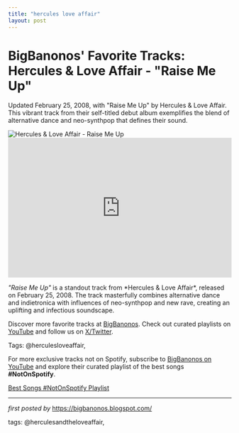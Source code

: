 ```yaml
---
title: "hercules love affair"
layout: post
---
```

<!-- Post Title -->
<h1 >BigBanonos' Favorite Tracks: Hercules & Love Affair - "Raise Me Up"</h1> <!-- Introductory Text -->
<p >Updated February 25, 2008, with "Raise Me Up" by Hercules & Love Affair. This vibrant track from their self-titled debut album exemplifies the blend of alternative dance and neo-synthpop that defines their sound.</p> <!-- Featured Image -->
<div > <img src="https://static.ra.co/images/profiles/lg/herculesloveaffair.jpg?dateUpdated=1462915105673" alt="Hercules & Love Affair - Raise Me Up" />
</div> <!-- YouTube Video Embed -->
<div > <iframe width="100%" height="315" src="https://www.youtube.com/embed/zYpmtO6zC74" title="Raise Me Up" frameborder="0" allow="accelerometer; autoplay; encrypted-media; gyroscope; picture-in-picture; web-share" referrerpolicy="strict-origin-when-cross-origin" allowfullscreen></iframe>
</div> <!-- Song Information -->
<div > <p><em>"Raise Me Up"</em> is a standout track from *Hercules & Love Affair*, released on February 25, 2008. The track masterfully combines alternative dance and indietronica with influences of neo-synthpop and new rave, creating an uplifting and infectious soundscape.</p>
</div> <!-- Footer Links -->
<div > <p>Discover more favorite tracks at <a href="https://bigbanonos.blogspot.com/" target="_blank">BigBanonos</a>. Check out curated playlists on <a href="https://www.youtube.com/@BigBanonos" target="_blank">YouTube</a> and follow us on <a href="https://x.com/bigbanonos" target="_blank">X/Twitter</a>.</p>
</div> <!-- Tags -->
<p >Tags: @herculesloveaffair,</p>


<!--Subscribe and Playlist Links-->
<div>
    <p>For more exclusive tracks not on Spotify, subscribe to <a href="https://www.youtube.com/@BigBanonos" target="_blank">BigBanonos on YouTube</a> and explore their curated playlist of the best songs <strong>#NotOnSpotify</strong>.</p>
    <p><a href="https://www.youtube.com/playlist?list=PLtuNtuTatqI0kFahUCbtbfenC_ET5O_tr" target="_blank">Best Songs #NotOnSpotify Playlist<br /></a></p></div>

<hr />

<p><em>first posted by</em> <a href="https://bigbanonos.blogspot.com/" rel="noopener" target="_new">https://bigbanonos.blogspot.com/</a></p>

<p>tags: @herculesandtheloveaffair,</p>
